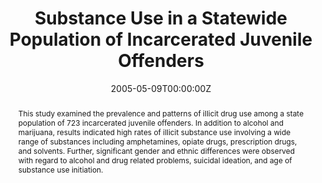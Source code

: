 ---
title: "Substance Use in a Statewide Population of Incarcerated Juvenile Offenders"
authors:
- admin
date: "2005-05-09T00:00:00Z"
doi: "https://doi.org/10.1300/J394v02n01_09"

# Schedule page publish date (NOT publication's date).
publishDate: "2020-08-18T00:00:00Z"

# Publication type.
# Legend: 0 = Uncategorized; 1 = Conference paper; 2 = Journal article;
# 3 = Preprint / Working Paper; 4 = Report; 5 = Book; 6 = Book section;
# 7 = Thesis; 8 = Patent
publication_types: ["2"]

# Publication name and optional abbreviated publication name.
publication: "Journal of Evidence-Based Social Work"
publication_short: "J Evid Base Soc Work"

abstract: This study examined the prevalence and patterns of illicit drug use among a state population of 723 incarcerated juvenile offenders. In addition to alcohol and marijuana, results indicated high rates of illicit substance use involving a wide range of substances including amphetamines, opiate drugs, prescription drugs, and solvents. Further, significant gender and ethnic differences were observed with regard to alcohol and drug related problems, suicidal ideation, and age of substance use initiation.

# Summary. An optional shortened abstract.
# summary: Lorem ipsum dolor sit amet, consectetur adipiscing elit. Duis posuere tellus ac convallis placerat. Proin tincidunt magna sed ex sollicitudin condimentum.

tags:
- Substance abuse
- Juvenile offenders
- Incarcerated youth
- Adolescent substane use
- Juvenile justice

featured: false

links:
- name: Online Access
  url: https://www.tandfonline.com/doi/abs/10.1300/J394v02n01_09?journalCode=webs20
# url_pdf: '#'
# url_code: '#'
# url_dataset: '#'
# url_poster: '#'
# url_project: ''
# url_slides: ''
# url_source: '#'
# url_video: '#'

# Featured image
# To use, add an image named `featured.jpg/png` to your page's folder. 
# image:
#   caption: ''
#   focal_point: ""
#   preview_only: false

# Associated Projects (optional).
#   Associate this publication with one or more of your projects.
#   Simply enter your project's folder or file name without extension.
#   E.g. `internal-project` references `content/project/internal-project/index.md`.
#   Otherwise, set `projects: []`.
# projects:


# Slides (optional).
#   Associate this publication with Markdown slides.
#   Simply enter your slide deck's filename without extension.
#   E.g. `slides: "example"` references `content/slides/example/index.md`.
#   Otherwise, set `slides: ""`.
slides: ""
---